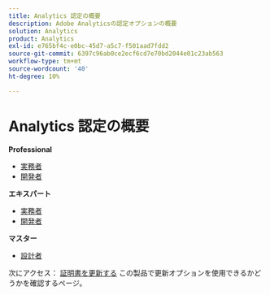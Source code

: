 ```yaml
---
title: Analytics 認定の概要
description: Adobe Analyticsの認定オプションの概要
solution: Analytics
product: Analytics
exl-id: e765bf4c-e0bc-45d7-a5c7-f501aad7fdd2
source-git-commit: 6397c96ab0ce2ecf6cd7e70bd2044e01c23ab563
workflow-type: tm+mt
source-wordcount: '40'
ht-degree: 10%

---
```


# Analytics 認定の概要

**Professional**

* [実務者](/help/certifications/aa/aa-p-business.md) <!--AD0-E212-->
* [開発者](/help/certifications/aa/aa-p-developer.md) <!--AD0-E213-->

**エキスパート**

* [実務者](/help/certifications/aa/aa-e-business.md) <!--AD0-E208-->
* [開発者](/help/certifications/aa/aa-e-developer.md) <!--AD0-E209-->

**マスター**

* [設計者](/help/certifications/aa/aa-m-architect.md) <!--AD0-E207-->

次にアクセス： [証明書を更新する](/help/certifications/renew.md) この製品で更新オプションを使用できるかどうかを確認するページ。
